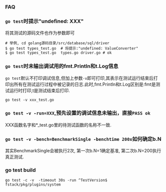 ### FAQ

### `go test`时提示"undefined: XXX"

将其测试的源码文件也作为参数即可

```shell
# 举例, cd golang源码目录/src/database/sql/driver
$ go test types_test.go  # 将提示:"undefined: ValueConverter"
$ go test types_test.go  types.go driver.go # ok
```

### `go test`时未输出调试用的fmt.Println和t.Log信息

`go test`默认不打印调试信息,但加上参数`-v`即可打印,其表示在测试运行结束后打印出所有在测试运行过程中被记录的日志.此时,fmt.Println和t.Log区别是:fmt是测试运行时打印,t是测试结束后打印.


	go test -v xxx_test.go

### `go test -v -run=XXX`,预先设置的调试信息未输出，直接`PASS ok`

XXX函数名字和*_test.go里的待测试函数的名称不一致.


### `go test -v -bench=BenchmarkSingle -benchtime 200x`如何确定b.N
其实BenchmarkSingle会被执行2次, 第一次b.N=1确定基准, 第二次b.N=200执行真正测试.

### go test build
`go test -c -v  -timeout 30s -run ^TestVersion$ fstack/pkg/plugins/system`